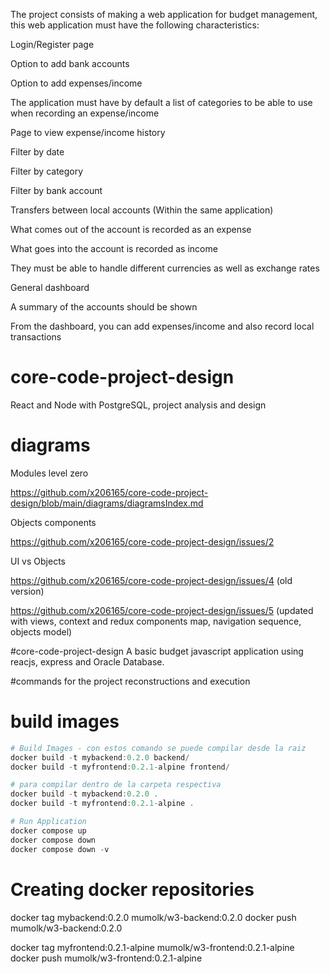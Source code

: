The project consists of making a web application for budget management, this web application must have the following characteristics:

Login/Register page

Option to add bank accounts

Option to add expenses/income

The application must have by default a list of categories to be able to use when recording an expense/income

Page to view expense/income history

Filter by date

Filter by category

Filter by bank account

Transfers between local accounts (Within the same application)

What comes out of the account is recorded as an expense

What goes into the account is recorded as income

They must be able to handle different currencies as well as exchange rates

General dashboard

A summary of the accounts should be shown

From the dashboard, you can add expenses/income and also record local transactions


# core-code-project-design

React and Node with PostgreSQL, project analysis and design

# diagrams

Modules level zero

https://github.com/x206165/core-code-project-design/blob/main/diagrams/diagramsIndex.md

Objects components

https://github.com/x206165/core-code-project-design/issues/2

UI vs Objects

https://github.com/x206165/core-code-project-design/issues/4  (old version) 

https://github.com/x206165/core-code-project-design/issues/5  (updated with views, context and redux components map, navigation sequence, objects model) 

#core-code-project-design
A basic budget javascript application using reacjs, express and Oracle Database.

#commands for the project reconstructions and execution 

# build images

``` powershell
# Build Images - con estos comando se puede compilar desde la raiz 
docker build -t mybackend:0.2.0 backend/
docker build -t myfrontend:0.2.1-alpine frontend/

# para compilar dentro de la carpeta respectiva 
docker build -t mybackend:0.2.0 .
docker build -t myfrontend:0.2.1-alpine .

# Run Application
docker compose up
docker compose down
docker compose down -v
```

# Creating docker repositories
docker tag mybackend:0.2.0 mumolk/w3-backend:0.2.0
docker push mumolk/w3-backend:0.2.0

docker tag myfrontend:0.2.1-alpine mumolk/w3-frontend:0.2.1-alpine
docker push mumolk/w3-frontend:0.2.1-alpine

